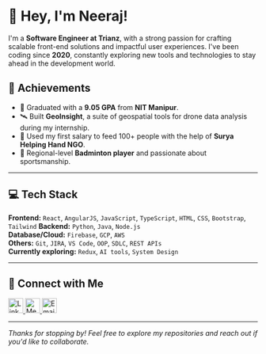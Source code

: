 # 👋 Hey, I'm Neeraj!

I'm a **Software Engineer at Trianz**, with a strong passion for crafting scalable front-end solutions and impactful user experiences. I've been coding since **2020**, constantly exploring new tools and technologies to stay ahead in the development world.

## 🚀 Achievements

- 🏅 Graduated with a **9.05 GPA** from **NIT Manipur**.
- 🛰️ Built **GeoInsight**, a suite of geospatial tools for drone data analysis during my internship.
- 🙌 Used my first salary to feed 100+ people with the help of **Surya Helping Hand NGO**.
- 🏸 Regional-level **Badminton player** and passionate about sportsmanship.

---

## 💻 Tech Stack

**Frontend:** `React`, `AngularJS`, `JavaScript`, `TypeScript`, `HTML`, `CSS`, `Bootstrap`, `Tailwind`
**Backend:** `Python`, `Java`, `Node.js`  
**Database/Cloud:** `Firebase`, `GCP`, `AWS`  
**Others:** `Git`, `JIRA`, `VS Code`, `OOP`, `SDLC`, `REST APIs`  
**Currently exploring:** `Redux`, `AI tools`, `System Design`

---

## 🤝 Connect with Me

<a href="https://linkedin.com/in/neeraj-kr-gupta" target="_blank">
  <img src="https://cdn-icons-png.flaticon.com/512/174/174857.png" alt="LinkedIn" width="30" height="30"/>
</a>
<a href="https://medium.com/@yourhandle" target="_blank">
  <img src="https://cdn-icons-png.flaticon.com/512/5968/5968866.png" alt="Medium" width="30" height="30"/>
</a>
<a href="mailto:kumarguptaneeraj.100@gmail.com" target="_blank">
  <img src="https://cdn-icons-png.flaticon.com/512/732/732200.png" alt="Email" width="30" height="30"/>
</a>

---

_Thanks for stopping by! Feel free to explore my repositories and reach out if you'd like to collaborate._
